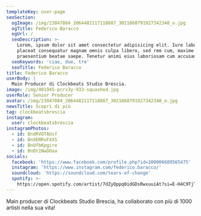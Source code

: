 ```yaml
---
templateKey: user-page
seoSection:
  ogImage: /img/23847084_2064482117118087_3021868791927342340_o.jpg
  ogTitle: Federico Baracco
  ogUrl: /
  seoDescription: >-
    Lorem, ipsum dolor sit amet consectetur adipisicing elit. Iure laboriosam
    placeat consequatur magnam omnis culpa libero, sed rem cum, maxime veniam
    praesentium beatae saepe. Tenetur animi eius laboriosam cum accusamus.
  seoKeywords: 'ciao, due, tre'
  seoTitle: Federico Baracco
title: Federico Baracco
userBody: |
  Main Producer di Clockbeats Studio Brescia. 
image: /img/401945-pcrx3y-933-squashed.jpg
userRole: Senior Producer
avatar: /img/23847084_2064482117118087_3021868791927342340_o.jpg
newsTitle: Scopri di più
tag: clockbeatsbrescia
instagram:
  user: clockbeatsbrescia
instagramPhotos:
  - id: BndRVOTAUsf
  - id: BnXERRxFXXS
  - id: BnUfbKpgire
  - id: BnDt1NwDOaa
socials:
  facebook: 'https://www.facebook.com/profile.php?id=100006689565475'
  instagram: 'https://www.instagram.com/federico.baracco/'
  soundcloud: 'https://soundcloud.com/tears-of-change'
  spotify: >-
    https://open.spotify.com/artist/7dZyOppq0idGDsRwxuuiAt?si=E-H4C9TjTpedc3tHSy_Jlw
---
```

Main producer di Clockbeats Studio Brescia, ha collaborato con più di 1000 artisti nella sua vita!
